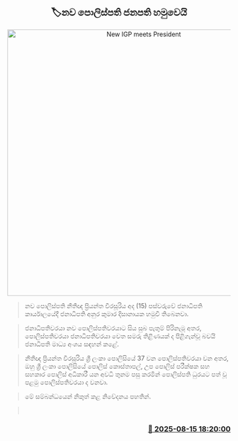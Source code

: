 <p align='center'><b><h2 align='center' title='New IGP meets President'>🏷නව පොලිස්පති ජනපති හමුවෙයි</h2></b></p>
<p align='center'><img src='https://helakuru.sgp1.cdn.digitaloceanspaces.com/esana/images/lib/anura-president-priyantha.jpg' width='600' alt='New IGP meets President'></p>

> නව පොලිස්පති නීතීඥ ප්‍රියන්ත වීරසූරිය අද (15) පස්වරුවේ ජනාධිපති කාර්යාලයේදී ජනාධිපති අනුර කුමාර දිසානායක හමුවී තිබෙනවා.

> ජනාධිපතිවරයා නව පොලිස්පතිවරයාට සිය සුබ පැතුම් පිරිනැමූ අතර, පොලිස්පතිවරයා ජනාධිපතිවරයා වෙත සමරු තිළිණයක් ද පිළිගැන්වූ බවයි ජනාධිපති මාධ්‍ය අංශය සඳහන් කළේ.

> නීතීඥ ප්‍රියන්ත වීරසූරිය ශ්‍රී ලංකා පොලිසියේ 37 වන පොලිස්පතිවරයා වන අතර, ඔහු ශ්‍රී ලංකා පොලිසියේ පොලිස් කොස්තාපල්, උප පොලිස් පරීක්ෂක සහ සහකාර පොලිස් අධිකාරී යන අවධි තුනම පසු කරමින් පොලිස්පති ධුරයට පත් වූ පළමු පොලිස්පතිවරයා ද වනවා.

> මේ සම්බන්ධයෙන් නිකුත් කළ නිවේදනය පහතින්. 

>  



<h3 align='right'><a href='https://www.helakuru.lk/esana/p/112746/'>📅 2025-08-15 18:20:00</a></h3>
